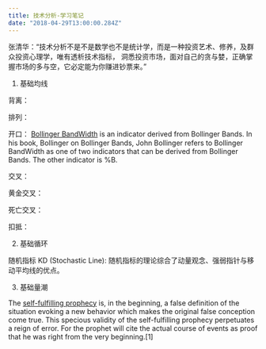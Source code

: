 ```yaml
---
title: 技术分析-学习笔记
date: "2018-04-29T13:00:00.284Z"
---
```


张清华：“技术分析不是不是数学也不是统计学，而是一种投资艺术、修养，及群众投资心理学，唯有透析技术指标，
洞悉投资市场，面对自己的贪与婪，正确掌握市场的多与空，它必定能为你赚进钞票来。”

1. 基础均线

背离：

排列：

开口：
[Bollinger BandWidth](http://stockcharts.com/school/doku.php?id=chart_school:technical_indicators:bollinger_band_width) is an indicator derived from Bollinger Bands. In his book, Bollinger on Bollinger Bands, John Bollinger refers to Bollinger BandWidth as one of two indicators that can be derived from Bollinger Bands. The other indicator is %B.



交叉：

黄金交叉：

死亡交叉：

扣抵：

2. 基础循环

随机指标 KD (Stochastic Line):
随机指标的理论综合了动量观念、强弱指针与移动平均线的优点。

<!-- What is the '[Stochastic Oscillator](https://www.investopedia.com/terms/s/stochasticoscillator.asp)'
The stochastic oscillator is a momentum indicator comparing the closing price of a security to the range of its prices over a certain period of time. The sensitivity of the oscillator to market movements is reducible by adjusting that time period or by taking a moving average of the result. -->

3. 基础量潮


The [self-fulfilling prophecy](https://en.wikipedia.org/wiki/Self-fulfilling_prophecy) is, in the beginning, a false definition of the situation evoking a new behavior which makes the original false conception come true. This specious validity of the self-fulfilling prophecy perpetuates a reign of error. For the prophet will cite the actual course of events as proof that he was right from the very beginning.[1]
